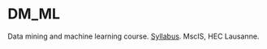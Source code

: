# DM_ML
Data mining and machine learning course. [Syllabus](https://hecnet.unil.ch/hec/syllabus/descriptif/2457?dyn_lang=en). MscIS, HEC Lausanne. 
